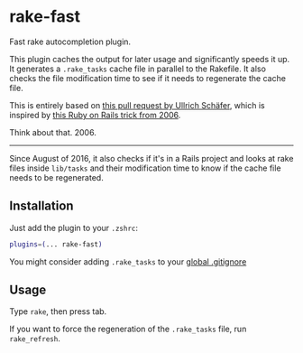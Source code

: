 # rake-fast

Fast rake autocompletion plugin.

This plugin caches the output for later usage and significantly speeds it up.
It generates a `.rake_tasks` cache file in parallel to the Rakefile. It also
checks the file modification time to see if it needs to regenerate the cache
file.

This is entirely based on [this pull request by Ullrich Schäfer](https://github.com/robb/.dotfiles/pull/10/),
which is inspired by [this Ruby on Rails trick from 2006](https://weblog.rubyonrails.org/2006/3/9/fast-rake-task-completion-for-zsh/).

Think about that. 2006.

----------

Since August of 2016, it also checks if it's in a Rails project and looks at
rake files inside `lib/tasks` and their modification time to know if the
cache file needs to be regenerated.

## Installation

Just add the plugin to your `.zshrc`:

```zsh
plugins=(... rake-fast)
```

You might consider adding `.rake_tasks` to your [global .gitignore](https://help.github.com/articles/ignoring-files#global-gitignore)

## Usage

Type `rake`, then press tab.

If you want to force the regeneration of the `.rake_tasks` file, run `rake_refresh`.
